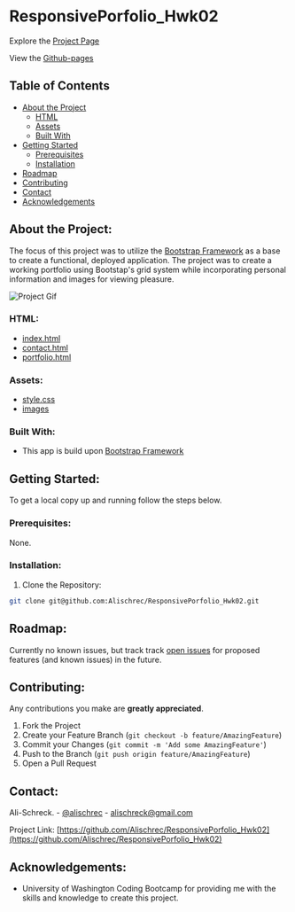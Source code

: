 # ResponsivePorfolio_Hwk02

Explore the [Project Page](https://github.com/Alischrec/ResponsivePorfolio_Hwk02)

View the [Github-pages](https://alischrec.github.io/ResponsivePorfolio_Hwk02/)

## Table of Contents

* [About the Project](#about-the-project)
  * [HTML](#html)
  * [Assets](#Assets)
  * [Built With](#built-with)
* [Getting Started](#getting-started)
  * [Prerequisites](#prerequisites)
  * [Installation](#installation)
* [Roadmap](#roadmap)
* [Contributing](#contributing)
* [Contact](#contact)
* [Acknowledgements](#acknowledgements)

## About the Project:
The focus of this project was to utilize the [Bootstrap Framework](https://getbootstrap.com/) as a base to create a functional, deployed application. The project was to create a working portfolio using Bootstap's grid system while incorporating personal information and images for viewing pleasure. 

![Project Gif](assets/images/gif.gif)

### HTML:
* [index.html](https://github.com/Alischrec/ResponsivePorfolio_Hwk02/blob/master/index.html)
* [contact.html](https://github.com/Alischrec/ResponsivePorfolio_Hwk02/blob/master/contact.html)
* [portfolio.html](https://github.com/Alischrec/ResponsivePorfolio_Hwk02/blob/master/portfolio.html)

### Assets:
* [style.css](https://github.com/Alischrec/ResponsivePorfolio_Hwk02/blob/master/assets/css/style.css)
* [images](https://github.com/Alischrec/ResponsivePorfolio_Hwk02/tree/master/assets/images)

### Built With:
* This app is build upon [Bootstrap Framework](https://getbootstrap.com/)

## Getting Started:
To get a local copy up and running follow the steps below.

### Prerequisites:
None.

### Installation:
1. Clone the Repository:
```sh
git clone git@github.com:Alischrec/ResponsivePorfolio_Hwk02.git
```

## Roadmap:
Currently no known issues, but track track [open issues](https://github.com/Alischrec/ResponsivePorfolio_Hwk02/issues ) for proposed features (and known issues) in the future.


## Contributing:
Any contributions you make are **greatly appreciated**.

1. Fork the Project
2. Create your Feature Branch (`git checkout -b feature/AmazingFeature`)
3. Commit your Changes (`git commit -m 'Add some AmazingFeature'`)
4. Push to the Branch (`git push origin feature/AmazingFeature`)
5. Open a Pull Request

## Contact:
Ali-Schreck. - [@alischrec](https://www.instagram.com/alischrec) - alischreck@gmail.com

Project Link: [https://github.com/Alischrec/ResponsivePorfolio_Hwk02](https://github.com/Alischrec/ResponsivePorfolio_Hwk02)

## Acknowledgements: 
* University of Washington Coding Bootcamp for providing me with the skills and knowledge to create this project. 
